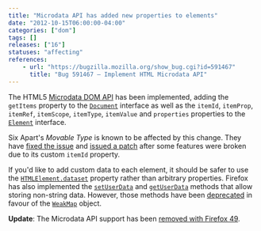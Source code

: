 ```yaml
---
title: "Microdata API has added new properties to elements"
date: "2012-10-15T06:00:00-04:00"
categories: ["dom"]
tags: []
releases: ["16"]
statuses: "affecting"
references:
    - url: "https://bugzilla.mozilla.org/show_bug.cgi?id=591467"
      title: "Bug 591467 – Implement HTML Microdata API"
---
```

The HTML5 [Microdata DOM API](https://www.w3.org/TR/microdata/#microdata-dom-api) has been implemented, adding the `getItems` property to the [`Document`](https://developer.mozilla.org/docs/Web/API/Document) interface as well as the `itemId`, `itemProp`, `itemRef`, `itemScope`, `itemType`, `itemValue` and `properties` properties to the [`Element`](https://developer.mozilla.org/docs/Web/API/Element) interface.

Six Apart's *Movable Type* is known to be affected by this change. They have [fixed the issue](https://github.com/movabletype/movabletype/commit/83d2f3d21d9c9a951d7e872d70bac5d355bd3d4d) and [issued a patch](https://movabletype.org/news/2012/10/patch_file_for_firefox_16.html) after some features were broken due to its custom `itemId` property.

If you'd like to add custom data to each element, it should be safer to use the [`HTMLElement.dataset`](https://developer.mozilla.org/docs/Web/API/HTMLElement/dataset) property rather than arbitrary properties. Firefox has also implemented the [`setUserData`](https://developer.mozilla.org/docs/Web/API/Node/setUserData) and [`getUserData`](https://developer.mozilla.org/docs/Web/API/Node/getUserData) methods that allow storing non-string data. However, those methods have been [deprecated](https://bugzilla.mozilla.org/show_bug.cgi?id=749981) in favour of the [`WeakMap`](https://developer.mozilla.org/docs/Web/JavaScript/Reference/Global_Objects/WeakMap) object.

**Update**: The Microdata API support has been [removed with Firefox 49](https://www.fxsitecompat.dev/en-CA/docs/2016/microdata-api-has-been-removed/).
